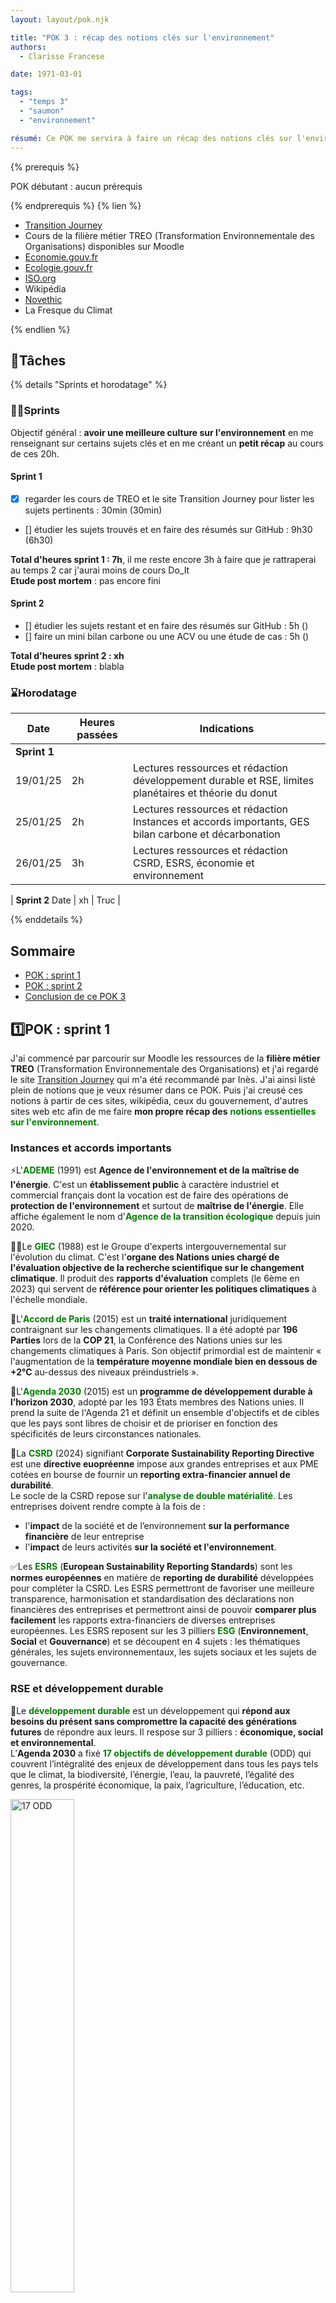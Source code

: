 ```yaml
---
layout: layout/pok.njk

title: "POK 3 : récap des notions clés sur l'environnement"
authors:
  - Clarisse Francese

date: 1971-03-01

tags: 
  - "temps 3"
  - "saumon"
  - "environnement"

résumé: Ce POK me servira à faire un récap des notions clés sur l'environnement dont j'aurai besoin lors de mon TFE en conseil dans l'environnement
---
```


{% prerequis %}

POK débutant : aucun prérequis

{% endprerequis %}
{% lien %}

- [Transition Journey](https://transitionjourney.notion.site/Transition-Journey-7bb72c81669343c38516b370c98d79f9)
- Cours de la filière métier TREO (Transformation Environnementale des Organisations) disponibles sur Moodle
- [Economie.gouv.fr](https://www.economie.gouv.fr/)
- [Ecologie.gouv.fr](https://www.ecologie.gouv.fr/)
- [ISO.org](https://www.iso.org/fr/iso-26000-social-responsibility.html)
- Wikipédia
- [Novethic](https://www.novethic.fr/lexique.html)
- La Fresque du Climat

{% endlien %}

## 📌Tâches

{% details "Sprints et horodatage" %}
### 🏃‍➡️Sprints

Objectif général : **avoir une meilleure culture sur l'environnement** en me renseignant sur certains sujets clés et en me créant un **petit récap** au cours de ces 20h.

#### Sprint 1

- [x] regarder les cours de TREO et le site Transition Journey pour lister les sujets pertinents : 30min (30min)
- [] étudier les sujets trouvés et en faire des résumés sur GitHub : 9h30 (6h30)

**Total d'heures sprint 1 : 7h**, il me reste encore 3h à faire que je rattraperai au temps 2 car j'aurai moins de cours Do_It  
**Etude post mortem** : pas encore fini

#### Sprint 2

- [] étudier les sujets restant et en faire des résumés sur GitHub : 5h ()
- [] faire un mini bilan carbone ou une ACV ou une étude de cas : 5h ()

**Total d'heures sprint 2 : xh**   
**Etude post mortem** : blabla

### ⌛Horodatage

| Date | Heures passées | Indications |
| -------- | -------- |-------- |
| **Sprint 1**
19/01/25  | 2h  | Lectures ressources et rédaction développement durable et RSE, limites planétaires et théorie du donut|
25/01/25  | 2h  | Lectures ressources et rédaction Instances et accords importants, GES bilan carbone et décarbonation|
26/01/25  | 3h  | Lectures ressources et rédaction CSRD, ESRS, économie et environnement|

| **Sprint 2**
Date  | xh  | Truc |

{% enddetails %}

## Sommaire

- [POK : sprint 1](#POK1)
- [POK : sprint 2](#POK2)
- [Conclusion de ce POK 3](#conclusion)

<h2 id=POK1> 1️⃣POK : sprint 1</h2>

J'ai commencé par parcourir sur Moodle les ressources de la **filière métier TREO** (Transformation Environnementale des Organisations) et j'ai regardé le site [Transition Journey](https://transitionjourney.notion.site/Transition-Journey-7bb72c81669343c38516b370c98d79f9) qui m'a été recommandé par Inès. J'ai ainsi listé plein de notions que je veux résumer dans ce POK. Puis j'ai creusé ces notions à partir de ces sites, wikipédia, ceux du gouvernement, d'autres sites web etc afin de me faire **mon propre récap des** <b style="color: green;">notions essentielles sur l'environnement</b>.

### Instances et accords importants

⚡L'<b style="color: green;">ADEME</b> (1991) est **Agence de l'environnement et de la maîtrise de l'énergie**. C'est un **établissement public** à caractère industriel et commercial français dont la vocation est de faire des opérations de **protection de l'environnement** et surtout de **maîtrise de l'énergie**. Elle affiche également le nom d'<b style="color: green;">Agence de la transition écologique</b> depuis juin 2020.

🧑‍🔬Le <b style="color: green;">GIEC</b> (1988) est le Groupe d'experts intergouvernemental sur l'évolution du climat. C'est l'**organe des Nations unies chargé de l'évaluation objective de la recherche scientifique sur le changement climatique**. Il produit des **rapports d'évaluation** complets (le 6ème en 2023) qui servent de **référence pour orienter les politiques climatiques** à l'échelle mondiale.

🗼L'<b style="color: green;">Accord de Paris</b> (2015) est un **traité international** juridiquement contraignant sur les changements climatiques. Il a été adopté par **196 Parties** lors de la **COP 21**, la Conférence des Nations unies sur les changements climatiques à Paris. Son objectif primordial est de maintenir « l'augmentation de la **température moyenne mondiale bien en dessous de +2°C** au-dessus des niveaux préindustriels ».

📅L'<b style="color: green;">Agenda 2030</b> (2015) est un **programme de développement durable à l’horizon 2030**, adopté par les 193 États membres des Nations unies. Il prend la suite de l'Agenda 21 et définit un ensemble d'objectifs et de cibles que les pays sont libres de choisir et de prioriser en fonction des spécificités de leurs circonstances nationales.

📜La <b style="color: green;">CSRD</b> (2024) signifiant **Corporate Sustainability Reporting Directive** est une **directive euopréenne** impose aux grandes entreprises et aux PME cotées en bourse de fournir un **reporting extra-financier annuel de durabilité**.  
Le socle de la CSRD repose sur l'<b style="color: green;">analyse de double matérialité</b>.  Les entreprises doivent rendre compte à la fois de :
- l'**impact** de la société et de l’environnement **sur la performance financière** de leur entreprise
- l'**impact** de leurs activités **sur la société et l'environnement**.  

✅Les <b style="color: green;">ESRS</b> (**European Sustainability Reporting Standards**) sont les **normes européennes** en matière de **reporting de durabilité** développées pour compléter la CSRD. Les ESRS permettront de favoriser une meilleure transparence, harmonisation et standardisation des déclarations non financières des entreprises et permettront ainsi de pouvoir **comparer plus facilement** les rapports extra-financiers de diverses entreprises européennes. Les ESRS reposent sur les 3 pilliers <b style="color: green;">ESG</b> (**Environnement**, **Social** et **Gouvernance**) et se découpent en 4 sujets : les thématiques générales, les sujets environnementaux, les sujets sociaux et les sujets de gouvernance.

### RSE et développement durable

🌱Le <b style="color: green;">développement durable</b> est un développement qui **répond aux besoins du présent sans compromettre la capacité des générations futures** de répondre aux leurs. Il respose sur 3 pilliers : **économique, social et environnemental**.   
L’**Agenda 2030** a fixé <b style="color: green;">17 objectifs de développement durable</b> (ODD) qui couvrent l’intégralité des enjeux de développement dans tous les pays tels que le climat, la biodiversité, l’énergie, l’eau, la pauvreté, l’égalité des genres, la prospérité économique, la paix, l’agriculture, l’éducation, etc.

<img src="ODD.png" width="45%" alt="17 ODD">
<div align="center">
    Illustration trouvée sur google image
</div>

🤝La <b style="color: green;">RSE = responsabilité sociétale des entreprises</b>, également appelée responsabilité sociale des entreprises, est la **contribution des entreprises au développement durable**. Une entreprise qui pratique la RSE va donc chercher à avoir un impact positif sur la société tout en étant économiquement viable.  
On parle de <b style="color: green;">RSO</b> pour la responsabilité sociétale des **organisations**.

📜La <b style="color: green;">norme ISO 26000</b> (2010), standard international, **définit le périmètre de la RSE autour de sept thématiques centrales** :
gouvernance de l’organisation,droits de l’homme, relations et conditions de travail, l’environnement, loyauté des pratiques, questions relatives aux consommateurs, communautés et le développement local. Cette norme a été élaborée par un groupe de travail d’environ **500 experts** après 5 ans de négociations entre des représentants des gouvernements, des ONG, de l’industrie, des groupes de consommateurs et du monde du travail. Elle représente donc un **consensus international**.

📜La <b style="color: green;">loi Pacte</b> (2019) : cette loi offre la possibilité aux organisations qui le souhaitent d’aller plus loin en matière de RSE.  
Elle leur permet, notamment, d’inscrire une <b style="color: green;">"raison d’être"</b> dans leurs statuts afin de **préciser leur projet collectif de long terme**.  
Elle permet également d’adopter un **nouveau modèle**, celui de <b style="color: green;">"société à mission"</b>. L'entreprise doit alors **associer sa raison d’être à un ou plusieurs objectifs environnementaux et sociétaux** qu’elle se donne pour mission de poursuivre dans le cadre de son activité.

### Les limites planétaires et la théorie du donut

🌍Les <b style="color: green;">9 limites planétaires</b> sont des **points de bascule du climat**. Ce sont des **seuils que l'humanité ne devrait pas dépasser** pour ne pas compromettre les conditions favorables dans lesquelles elle a pu se développer et pour pouvoir durablement vivre dans un écosystème sûr sans modifications brutales et imprévisibles de l'environnement planétaire. Chaque limite est ainsi fixée en amont d’un éventuel point de bascule.  

<img src="limites.png" width="45%" alt="17 ODD">
<div align="center">
    Illustration trouvée sur le site Agence Lucie
</div>

Par exemple, on voit sur le schéma que le **changement climatique a déjà dépassé la limite planétaire** et est dans une zone de forte augmentation des risques : les changements initiés par le réchauffement vont continuer à s’amplifier même si les émissions de gaz à effet de serre sont stoppées.  
Le **dépassement de cette limite** nous fait entrer dans <b style="color: green;">l’Anthropocène</b>, la nouvelle époque géologique qui se caractérise par l'avènement des **hommes comme principale force de changement sur Terre**, surpassant les forces géophysiques.

📆Il ne faut pas confondre les limites planétaires avec <b style="color: green;">le jour de dépassement</b> qui est le **jour où l’humanité a "consommé" l’ensemble des ressources que la terre peut reconstituer en une année** calculée tous les ans par l’ONG Global Footprint Network.

🍩Selon la <b style="color: green;">théorie du Donut</b> (2014), ou "économie du donut", une **économie** est considérée comme **prospère** lorsque les **12 fondements sociaux sont réunis sans dépasser aucun des 9 plafonds écologiques**.  
L’autrice **Kate Raworth** définit ainsi au coueur du donut 12 besoin de bases dont personne ne devrait manquer qui constitue un « **plancher social** » pour assurer l’épanouissement de tous. Mais cet épanouissement ne peut se faire au-delà d’un cercle extérieur qu'elle appelle le « **plafond environnemental** ». Collectivement, nous ne pouvons utiliser les ressources de manière trop intensive, au risque de soumettre l’équilibre de la planète à une trop grande pression.

<img src="donut.png" width="45%" alt="17 ODD">
<div align="center">
    Illustration trouvée sur Wikipédia - Économie du Donut (modèle)
</div>

### GES, bilan carbone et décarbonation

🔥Les <b style="color: green;">gaz à effet de serre (GES)</b> sont des **gaz présents dans l’atmosphère** qui absorbent une partie de la lumière du Soleil et de la chaleur émise par la Terre. Ils sont naturellement présent dans l'amosphère et garantissent les conditions de la vie sur notre planète : **sans GES**, la température moyenne de la terre serait de **-18°C** et là, elle est de **15°C**. Ainsi, l'<b style="color: green;">effet de serre</b> qu’ils provoquent est donc un phénomène naturel.  
Malheureusement, l’**activité humaine a fait croître énormément la concentration de certains GES**, tel le dioxyde de carbone CO₂, en libérant du carbone additionnel qui était auparavant stocké dans le sol sous forme de charbon et de pétrole brut, ce qui **amplifie l'effet de serre naturel** . On a déjà gagné **+1°C par rapport à l’ère pré industrielle 1750**.

<img src="effet_de_serre.jpg" width="45%" alt="17 ODD">
<div align="center">
    Illustration trouvée sur Save4Planet - Effet de Serre
</div>

Tous les gaz à effet de serre n’ont pas le même pouvoir réchauffant. Le <b style="color: green;">potentiel de réchauffement global (PRG)</b> ou Global Warming Potential (GWP) en anglais, d’un gaz est sa **capacité à garder la chaleur dans l’atmosphère** pendant une période de temps déterminée. Le **CO₂**, parce qu’il sert de référence, a reçu la valeur de **1**. Afin de pouvoir comparer les gaz entre eux, on convertit le potentiel de réchauffement de chaque gaz en <b style="color: green;">équivalent CO₂</b> sur une **période de cent ans** (période de référence utilisée par le GIEC).  
**CO₂ = ¾ de l’ensemble des GES**, PRG(méthane,CH₄) = 28 et PRG (protoxyde d'azote, N₂O) = 273

📊Le <b style="color: green;">Bilan carbone</b> est une **méthode de calcul** mise au point par l'**ADEME** pour **calculer les émissions de GES** d'une entreprise, d'un produit ou d'un individu. Le **résultat est exprimé en tonnes équivalent CO2**.

 Un Bilan carbone comprend l'analyse des émissions de gaz à effet de serre sur <b style="color: green;">3 scopes</b> : 
- **Scope 1** : **émissions directes**, issues des sources directes et contrôlées par l’organisation
- **Scope 2** : **émissions indirectes**, liées à la **consommation d'énergie** de l’organisation
- **Scope 3** : **autres émissions indirectes** qui couvrent l’activité de l’organisation **en amont et aval** (depuis 2023)

Le calcul du Bilan carbone est mené en plusieurs étapes : **sensibilisation** à l'effet de serre, la définition du **champ d'études**, la **collecte des données** au sein de l'entreprise, l'exploitation des **résultats**, l'établissement d'un **plan de réduction de ses émissions**, mise en action de ce plan.

En **France**, la **loi Grenelle II** (2010) a rendu obligatoire la réalisation d'un <b style="color: green;">bilan des émissions de gaz à effet de serre (BEGES)</b> pour :
- Les **entreprises de plus de 500 salariés** en métropole et 250 salariés en DROM - bilan **tous les 4 ans**
- Les collectivités de plus de 50 000 habitants
- Les **établissements publics de plus de 250 agents** - bilan **tous les 3 ans**
- Les **services de l’Etat**
Depuis **2016**, il est obligatoire de le **déposer sur la plateforme gérée par l’ADEME** et un contrôle doit être réalisé.

📊L'<b style="color: green;">empreinte carbone</b> est une mesure de la **quantité de GES émis par l'activité humaine dans l'atmosphère** généralement exprimée en tonnes de CO2 équivalent.

🦘L'<b style="color: green;">effet rebond</b> aussi appelé « **paradoxe de Jevons** » désigne un **accroissement de la consommation** provoqué par l'**amélioration des performances énergétiques** d'un bien. Ex : l’amélioration des performances énergétiques des voitures n’a pas réduit la demande en carburant. Les automobilistes ont fait plus de kilomètres, avec de plus grosses voitures et plus de voitures ont été vendues et au final l’impact sur les émissions de CO2 de l’automobile n’a pas diminué.

⚖️La <b style="color: green;">neutralité carbone</b> consiste à viser l’**équilibre entre** les **émissions de GES** et **ce que notre territoire est capable d’absorber** via les écosystèmes gérés par l’être humain (forêts, prairies, sols agricoles, zones humides…). Cela correspond à **diviser par 6 les émissions de GES d’ici 2050**.

📜Le <b style="color: green;">Pacte Vert pour l’Europe</b> (2019) de son nom roiginal **Green Deal Européen** est initiative politique clé de l'Union européenne est un **engagement pris par les 27 États** membres pour faire face aux défis du changement climatique et aux dégradations en cours de l'environnement. Ils se fixent comme objectif d'atteindre la **neutralité climatique en 2050**, respectant ainsi les objectifs fixés dans l'accord de Paris.  

📜La <b style="color: green;">loi énergie-climat</b> (2019) permet de fixer en **France** des objectifs ambitieux pour atteindre l’objectif de **neutralité carbone en 2050** pour répondre à l’urgence climatique et à l’Accord de Paris.

### Economie et environnement

🤝L'<b style="color: green;">ESS = économie sociale et solidaire</b> (2014) désigne un **ensemble d'entreprises** organisées sous forme de coopératives (artisans, SCOP, SCIC...), mutuelles, associations, fondations ou entreprises commerciales dont le fonctionnement interne et les activités sont fondés sur un principe de **solidarité et d'utilité sociale**. Elles poursuivent un **but autre que le seul partage des bénéfices**, ont une **gouvernance démocratique** et une **lucrativité limitée**. Les ESS accèdent à des **financements**. En 2023, l'ESS représente 10% du nombre d'emplois en France.

✅L'**agrément** <b style="color: green;">ESUS = Entreprise Solidaire d’Utilité Sociale</b> peut être obtenu par les ESS qui remplissent les conditions suivantes :
- la poursuite d’une **utilité sociale** comme objectif principal
- l’impact significatif de cet objectif sur le compte de résultat ou la **rentabilité financière** de l’entreprise
- **limiter les écarts de rémunération** : moyenne des 5 salariés ou dirigeants les mieux payés < 7 Smic annuels & rémunération salarié le mieux payé < à 10 Smic annuels
- les **titres de capital** ne doivent pas être admis aux négociations sur un marché d’instruments financiers

Pour obtenir l’agrément ESUS, il est nécessaire de déposer une demande qui est ensuite délivré pour une période de 5 ans et qui permet d’**accéder** au fonds d’épargne solidaire, à des outils de **financement** solidaire et à des marchés publics réservés.

🌱L'<b style="color: green;">économie verte</b> est une économie qui entraîne une **amélioration du bien-être humain et de l'équité sociale**, tout en **réduisant** de manière significative les **risques environnementaux et la pénurie de ressources**. Les emplois de l'économie verte ne sont pas uniquement liés à la nature et il en existe 2 types :
- les **métiers verts** : métiers dont la finalité et les compétences mise en oeuvre contribuent à mesurer, prévenir, maîtriser, corriger les impacts négatifs et les dommages sur l'environnement.  
  Ex : agent de parc national, technicien de mesure de la qualité de l'eau, poseur en isolation thermique, juriste en environnement...
- les **métiers verdissants** : métiers dont la finalité n'est pas environnementale, mais qui intègrent de nouvelles "briques de compétences" pour prendre en compte de façon significative et quantifiable la dimension environnementale dans le geste métier.  
  Ex : agriculteur (produire bio), plombier (installer des pompes à chaleur)

♻️L'<b style="color: green;">économie circulaire</b> est l’une des composante de l’économie verte. Cette notion désigne un modèle économique dont l’objectif est de **produire des biens et des services de manière durable**, en **limitant la consommation** et les gaspillages de ressources **et la production de déchets**. Elle vise à passer d’une société du tout jetable, basé sur une économie linéaire (extraire, fabriquer, consommer, jeter) vers un modèle économique plus circulaire.

🚯La <b style="color: green;">loi AGEC = loi anti-gaspillage pour une économie circulaire</b> (2020) vise l'**économie circulaire** autour de 5 grands axes : **sortir du tout jetable**, mieux **informer les consommateurs**, lutter contre le gaspillage et pour le **réemploi solidaire**, agir **contre l’obsolescence programmée** et mieux produire.  
Ex : pour l'objectif de la **fin du plastique jetable d’ici 2040**, la loi introduit des interdictions progressives pour réduire l’utilisation du plastique à usage unique.

🌊L'<b style="color: green;">économie bleue</b> englobe toutes les **activités économiques associées aux ressources marines** et aux écosystèmes aquatiques. L’économie bleue cherche à favoriser une croissance économique durable en **protégeant les milieux marins et aquatiques**. Contrairement à l’économie verte et à l’économie circulaire, l'économie bleu ne consiste pas juste à polluer moins, mais à **ne plus polluer du tout** en éliminant la production de déchets au moyen d’un changement dans les méthodes de production.

🩸L'<b style="color: green;">économie rouge</b> est le sous-produit du fordisme qui privilégie la **production de masse** et **considère les ressources environnementales comme illimitées**. C'est donc un **modèle commercial linéaire** consistant à prélever des ressources et à produire des déchets. Le cœur de métier repose sur de faibles coûts de production qui s'appuient sur une **économie mondialisée**. Les préoccupations sociales ou environnementales ne sont pas compatibles avec l'activité. Concrètement, ce modèle chie sur la planète...

🪴L'<b style="color: green;">économie régénérative</b> est un modèle économique émergent qui vise non seulement à réduire les impacts négatifs d'une entreprise sur l'environnement ou la société à des seuils incompressibles, mais aussi à **créer un impact positif global**. Toutefois, le **manque de normes** et de cadre clairs peut rendre difficile pour les entreprises de déclarer qu'elles sont régénératives de manière crédible et transparente.

📈L'<b style="color: green;">écolomie</b> est un concept qui vise à **conjuguer écologie et économie**, en montrant qu’il est possible de réduire son impact environnemental tout en réalisant des économies et en créant de la valeur.

### Production et environnement

💡L'<b style="color: green;">éco-conception</b> consiste à intégrer la **protection de l’environnement dès la conception** des biens ou services. Elle a pour objectif de **réduire les impacts environnementaux des produits tout au long de leur cycle de vie** : extraction des matières premières, production, distribution, utilisation et fin de vie.

La <b style="color: green;">low tech</b>

L'<b style="color: green;">innovation durable</b>

L'<b style="color: green;">ACV = analyse de cycle de vie</b>

### Sujets à regarder, à définir

- ordres de grandeur
- shift project
- biodiversité
- écosystème


<h2 id=POK2> 2️⃣POK : sprint 2</h2>

<h2 id=conclusion> 👍 Conclusion de ce POK 3</h2>